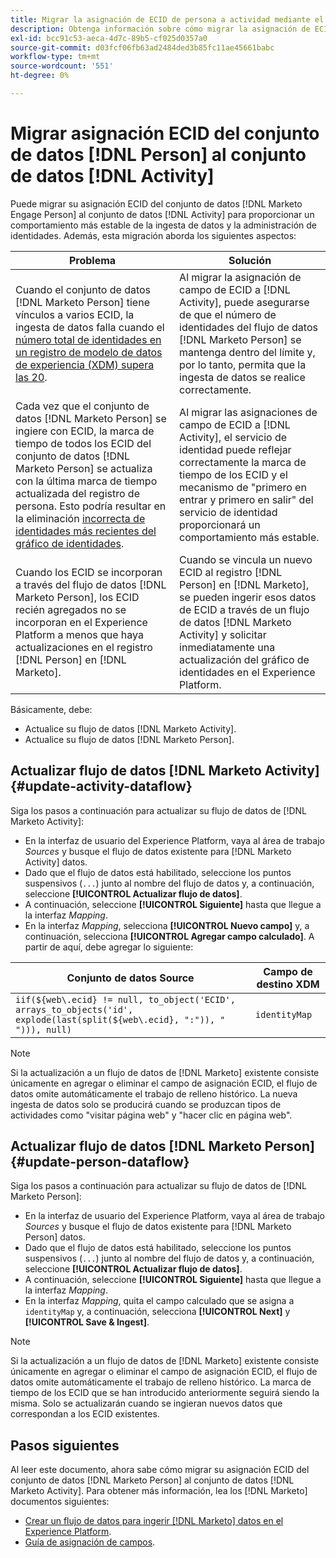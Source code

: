 ```yaml
---
title: Migrar la asignación de ECID de persona a actividad mediante el origen del Marketo Engage
description: Obtenga información sobre cómo migrar la asignación de ECID del conjunto de datos de persona al conjunto de datos de actividad mediante el origen del Marketo Engage.
exl-id: bcc91c53-aeca-4d7c-89b5-cf025d0357a0
source-git-commit: d03fcf06fb63ad2484ded3b85fc11ae45661babc
workflow-type: tm+mt
source-wordcount: '551'
ht-degree: 0%

---
```


# Migrar asignación ECID del conjunto de datos [!DNL Person] al conjunto de datos [!DNL Activity]

Puede migrar su asignación ECID del conjunto de datos [!DNL Marketo Engage Person] al conjunto de datos [!DNL Activity] para proporcionar un comportamiento más estable de la ingesta de datos y la administración de identidades. Además, esta migración aborda los siguientes aspectos:

| Problema | Solución |
| --- | --- |
| Cuando el conjunto de datos [!DNL Marketo Person] tiene vínculos a varios ECID, la ingesta de datos falla cuando el [número total de identidades en un registro de modelo de datos de experiencia (XDM) supera las 20](../../../../identity-service/guardrails.md). | Al migrar la asignación de campo de ECID a [!DNL Activity], puede asegurarse de que el número de identidades del flujo de datos [!DNL Marketo Person] se mantenga dentro del límite y, por lo tanto, permita que la ingesta de datos se realice correctamente. |
| Cada vez que el conjunto de datos [!DNL Marketo Person] se ingiere con ECID, la marca de tiempo de todos los ECID del conjunto de datos [!DNL Marketo Person] se actualiza con la última marca de tiempo actualizada del registro de persona. Esto podría resultar en la eliminación [incorrecta de identidades más recientes del gráfico de identidades](../../../../identity-service/guardrails.md#understanding-the-deletion-logic-when-an-identity-graph-at-capacity-is-updated). | Al migrar las asignaciones de campo de ECID a [!DNL Activity], el servicio de identidad puede reflejar correctamente la marca de tiempo de los ECID y el mecanismo de &quot;primero en entrar y primero en salir&quot; del servicio de identidad proporcionará un comportamiento más estable. |
| Cuando los ECID se incorporan a través del flujo de datos [!DNL Marketo Person], los ECID recién agregados no se incorporan en el Experience Platform a menos que haya actualizaciones en el registro [!DNL Person] en [!DNL Marketo]. | Cuando se vincula un nuevo ECID al registro [!DNL Person] en [!DNL Marketo], se pueden ingerir esos datos de ECID a través de un flujo de datos [!DNL Marketo Activity] y solicitar inmediatamente una actualización del gráfico de identidades en el Experience Platform. |

Básicamente, debe:

* Actualice su flujo de datos [!DNL Marketo Activity].
* Actualice su flujo de datos [!DNL Marketo Person].

## Actualizar flujo de datos [!DNL Marketo Activity] {#update-activity-dataflow}

Siga los pasos a continuación para actualizar su flujo de datos de [!DNL Marketo Activity]:

* En la interfaz de usuario del Experience Platform, vaya al área de trabajo *Sources* y busque el flujo de datos existente para [!DNL Marketo Activity] datos.
* Dado que el flujo de datos está habilitado, seleccione los puntos suspensivos (`...`) junto al nombre del flujo de datos y, a continuación, seleccione **[!UICONTROL Actualizar flujo de datos]**.
* A continuación, seleccione **[!UICONTROL Siguiente]** hasta que llegue a la interfaz *Mapping*.
* En la interfaz *Mapping*, selecciona **[!UICONTROL Nuevo campo]** y, a continuación, selecciona **[!UICONTROL Agregar campo calculado]**. A partir de aquí, debe agregar lo siguiente:

| Conjunto de datos Source | Campo de destino XDM |
| --- | --- |
| `iif(${web\.ecid} != null, to_object('ECID', arrays_to_objects('id', explode(last(split(${web\.ecid}, ":")), " "))), null)` | `identityMap` |

>[!NOTE]
>
>Si la actualización a un flujo de datos de [!DNL Marketo] existente consiste únicamente en agregar o eliminar el campo de asignación ECID, el flujo de datos omite automáticamente el trabajo de relleno histórico. La nueva ingesta de datos solo se producirá cuando se produzcan tipos de actividades como &quot;visitar página web&quot; y &quot;hacer clic en página web&quot;.

## Actualizar flujo de datos [!DNL Marketo Person] {#update-person-dataflow}

Siga los pasos a continuación para actualizar su flujo de datos de [!DNL Marketo Person]:

* En la interfaz de usuario del Experience Platform, vaya al área de trabajo *Sources* y busque el flujo de datos existente para [!DNL Marketo Person] datos.
* Dado que el flujo de datos está habilitado, seleccione los puntos suspensivos (`...`) junto al nombre del flujo de datos y, a continuación, seleccione **[!UICONTROL Actualizar flujo de datos]**.
* A continuación, seleccione **[!UICONTROL Siguiente]** hasta que llegue a la interfaz *Mapping*.
* En la interfaz *Mapping*, quita el campo calculado que se asigna a `identityMap` y, a continuación, selecciona **[!UICONTROL Next]** y **[!UICONTROL Save &amp; Ingest]**.

>[!NOTE]
>
>Si la actualización a un flujo de datos de [!DNL Marketo] existente consiste únicamente en agregar o eliminar el campo de asignación ECID, el flujo de datos omite automáticamente el trabajo de relleno histórico. La marca de tiempo de los ECID que se han introducido anteriormente seguirá siendo la misma. Solo se actualizarán cuando se ingieran nuevos datos que correspondan a los ECID existentes.

## Pasos siguientes

Al leer este documento, ahora sabe cómo migrar su asignación ECID del conjunto de datos [!DNL Marketo Person] al conjunto de datos [!DNL Marketo Activity]. Para obtener más información, lea los [!DNL Marketo] documentos siguientes:

* [Crear un flujo de datos para ingerir [!DNL Marketo] datos en el Experience Platform](../../../tutorials/ui/create/adobe-applications/marketo.md).
* [Guía de asignación de campos](../mapping/marketo.md).
